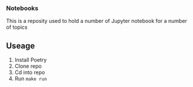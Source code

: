### Notebooks

This is a reposity used to hold a number of Jupyter notebook for a number of topics

## Useage

1. Install Poetry
2. Clone repo
3. Cd into repo
4. Run `make run`
